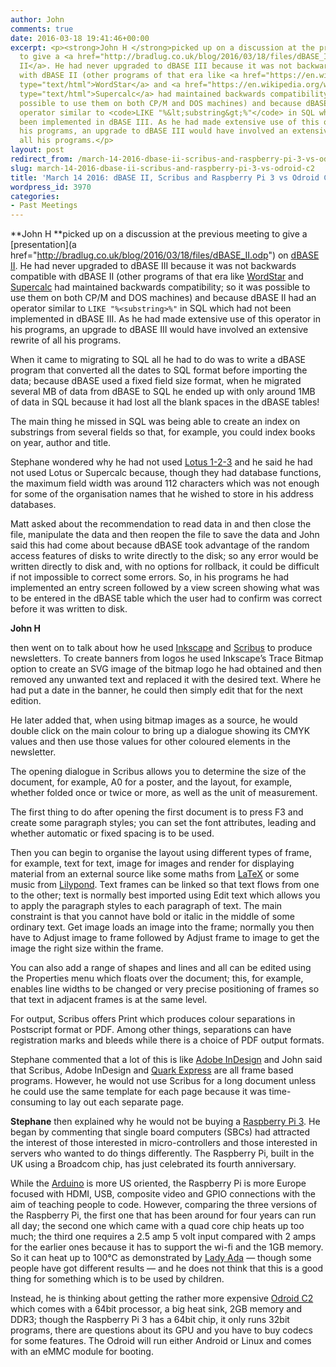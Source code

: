 ```yaml
---
author: John
comments: true
date: 2016-03-18 19:41:46+00:00
excerpt: <p><strong>John H </strong>picked up on a discussion at the previous meeting
  to give a <a href="http://bradlug.co.uk/blog/2016/03/18/files/dBASE_II.odp">presentation</a> on <a href="https://en.wikipedia.org/wiki/DBase" type="text/html">dBASE
  II</a>. He had never upgraded to dBASE III because it was not backwards compatible
  with dBASE II (other programs of that era like <a href="https://en.wikipedia.org/wiki/WordStar"
  type="text/html">WordStar</a> and <a href="https://en.wikipedia.org/wiki/SuperCalc"
  type="text/html">Supercalc</a> had maintained backwards compatibility; so it was
  possible to use them on both CP/M and DOS machines) and because dBASE II had an
  operator similar to <code>LIKE "%&lt;substring&gt;%"</code> in SQL which had not
  been implemented in dBASE III. As he had made extensive use of this operator in
  his programs, an upgrade to dBASE III would have involved an extensive rewrite of
  all his programs.</p>
layout: post
redirect_from: /march-14-2016-dbase-ii-scribus-and-raspberry-pi-3-vs-odroid-c2
slug: march-14-2016-dbase-ii-scribus-and-raspberry-pi-3-vs-odroid-c2
title: 'March 14 2016: dBASE II, Scribus and Raspberry Pi 3 vs Odroid C2'
wordpress_id: 3970
categories:
- Past Meetings
---
```


**John H **picked up on a discussion at the previous meeting to give a [presentation](a href="http://bradlug.co.uk/blog/2016/03/18/files/dBASE_II.odp") on [dBASE II](https://en.wikipedia.org/wiki/DBase). He had never upgraded to dBASE III because it was not backwards compatible with dBASE II (other programs of that era like [WordStar](https://en.wikipedia.org/wiki/WordStar) and [Supercalc](https://en.wikipedia.org/wiki/SuperCalc) had maintained backwards compatibility; so it was possible to use them on both CP/M and DOS machines) and because dBASE II had an operator similar to `LIKE "%<substring>%"` in SQL which had not been implemented in dBASE III. As he had made extensive use of this operator in his programs, an upgrade to dBASE III would have involved an extensive rewrite of all his programs.




When it came to migrating to SQL all he had to do was to write a dBASE program that converted all the dates to SQL format before importing the data; because dBASE used a fixed field size format, when he migrated several MB of data from dBASE to SQL he ended up with only around 1MB of data in SQL because it had lost all the blank spaces in the dBASE tables!




The main thing he missed in SQL was being able to create an index on substrings from several fields so that, for example, you could index books on year, author and title.




Stephane wondered why he had not used [Lotus 1-2-3](https://en.wikipedia.org/wiki/Lotus_1-2-3) and he said he had not used Lotus or Supercalc because, though they had database functions, the maximum field width was around 112 characters which was not enough for some of the organisation names that he wished to store in his address databases.




Matt asked about the recommendation to read data in and then close the file, manipulate the data and then reopen the file to save the data and John said this had come about because dBASE took advantage of the random access features of disks to write directly to the disk; so any error would be written directly to disk and, with no options for rollback, it could be difficult if not impossible to correct some errors. So, in his programs he had implemented an entry screen followed by a view screen showing what was to be entered in the dBASE table which the user had to confirm was correct before it was written to disk.




**John H**

then went on to talk about how he used [Inkscape](https://inkscape.org/en/) and [Scribus](https://www.scribus.net/) to produce newsletters. To create banners from logos he used Inkscape’s Trace Bitmap option to create an SVG image of the bitmap logo he had obtained and then removed any unwanted text and replaced it with the desired text. Where he had put a date in the banner, he could then simply edit that for the next edition.




He later added that, when using bitmap images as a source, he would double click on the main colour to bring up a dialogue showing its CMYK values and then use those values for other coloured elements in the newsletter.




The opening dialogue in Scribus allows you to determine the size of the document, for example, A0 for a poster, and the layout, for example, whether folded once or twice or more, as well as the unit of measurement.




The first thing to do after opening the first document is to press F3 and create some paragraph styles; you can set the font attributes, leading and whether automatic or fixed spacing is to be used.




Then you can begin to organise the layout using different types of frame, for example, text for text, image for images and render for displaying material from an external source like some maths from [LaTeX](https://www.latex-project.org/) or some music from [Lilypond](http://www.lilypond.org/). Text frames can be linked so that text flows from one to the other; text is normally best imported using Edit text which allows you to apply the paragraph styles to each paragraph of text. The main constraint is that you cannot have bold or italic in the middle of some ordinary text. Get image loads an image into the frame; normally you then have to Adjust image to frame followed by Adjust frame to image to get the image the right size within the frame.




You can also add a range of shapes and lines and all can be edited using the Properties menu which floats over the document; this, for example, enables line widths to be changed or very precise positioning of frames so that text in adjacent frames is at the same level.




For output, Scribus offers Print which produces colour separations in Postscript format or PDF. Among other things, separations can have registration marks and bleeds while there is a choice of PDF output formats.




Stephane commented that a lot of this is like [Adobe InDesign](http://www.adobe.com/uk/products/indesign.html) and John said that Scribus, Adobe InDesign and [Quark Express](http://www.quark.com/Products/QuarkXPress/) are all frame based programs. However, he would not use Scribus for a long document unless he could use the same template for each page because it was time-consuming to lay out each separate page.




**Stephane** then explained why he would not be buying a [Raspberry Pi 3](https://www.raspberrypi.org/products/raspberry-pi-3-model-b/). He began by commenting that single board computers (SBCs) had attracted the interest of those interested in micro-controllers and those interested in servers who wanted to do things differently. The Raspberry Pi, built in the UK using a Broadcom chip, has just celebrated its fourth anniversary.




While the [Arduino](https://en.wikipedia.org/wiki/Arduino) is more US oriented, the Raspberry Pi is more Europe focused with HDMI, USB, composite video and GPIO connections with the aim of teaching people to code. However, comparing the three versions of the Raspberry Pi, the first one that has been around for four years can run all day; the second one which came with a quad core chip heats up too much; the third one requires a 2.5 amp 5 volt input compared with 2 amps for the earlier ones because it has to support the wi-fi and the 1GB memory. So it can heat up to 100°C as demonstrated by [Lady Ada](https://www.youtube.com/watch?v=xErhrKptuy4) — though some people have got different results — and he does not think that this is a good thing for something which is to be used by children.




Instead, he is thinking about getting the rather more expensive [Odroid C2](http://www.liymo.com/mc-odroid/hardkernel-odroid-c2/hardkernel-odroid-c2-board) which comes with a 64bit processor, a big heat sink, 2GB memory and DDR3; though the Raspberry Pi 3 has a 64bit chip, it only runs 32bit programs, there are questions about its GPU and you have to buy codecs for some features. The Odroid will run either Android or Linux and comes with an eMMC module for booting.
